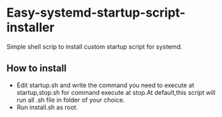 # Easy-systemd-startup-script-installer
Simple shell scrip to install custom startup script for systemd.

## How to install
- Edit startup.sh and write the command you need to execute at startup,stop.sh for command execute at stop.At default,this script will run all .sh file in folder of your choice.   
- Run install.sh as root.
